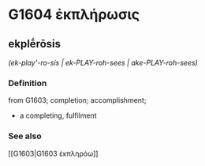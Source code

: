 # G1604 ἐκπλήρωσις

## ekplḗrōsis

_(ek-play'-ro-sis | ek-PLAY-roh-sees | ake-PLAY-roh-sees)_

### Definition

from G1603; completion; accomplishment; 

- a completing, fulfilment

### See also

[[G1603|G1603 ἐκπληρόω]]
